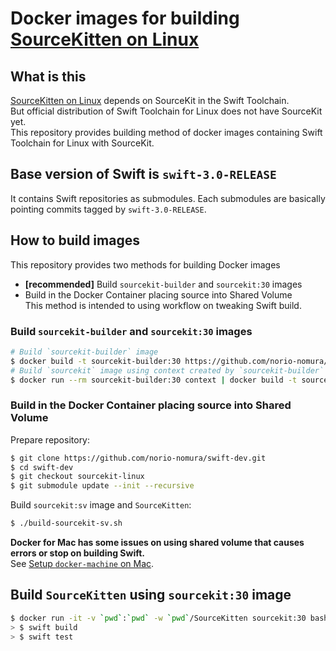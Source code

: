 # Docker images for building [SourceKitten on Linux](https://github.com/jpsim/SourceKitten/pull/223)

## What is this
[SourceKitten on Linux](https://github.com/jpsim/SourceKitten/pull/223) depends on SourceKit in the Swift Toolchain.  
But official distribution of Swift Toolchain for Linux does not have SourceKit yet.   
This repository provides building method of docker images containing Swift Toolchain for Linux with SourceKit.  

## Base version of Swift is `swift-3.0-RELEASE`
It contains Swift repositories as submodules. Each submodules are basically pointing commits tagged by `swift-3.0-RELEASE`.

## How to build images
This repository provides two methods for building Docker images

- **[recommended]** Build `sourcekit-builder` and `sourcekit:30` images
- Build in the Docker Container placing source into Shared Volume  
  This method is intended to using workflow on tweaking Swift build.

### Build `sourcekit-builder` and `sourcekit:30` images
```sh
# Build `sourcekit-builder` image
$ docker build -t sourcekit-builder:30 https://github.com/norio-nomura/docker-sourcekit-builder.git
# Build `sourcekit` image using context created by `sourcekit-builder`
$ docker run --rm sourcekit-builder:30 context | docker build -t sourcekit:30 -
```

### Build in the Docker Container placing source into Shared Volume

Prepare repository:
```sh
$ git clone https://github.com/norio-nomura/swift-dev.git
$ cd swift-dev
$ git checkout sourcekit-linux
$ git submodule update --init --recursive
```

Build `sourcekit:sv` image and `SourceKitten`:
```sh
$ ./build-sourcekit-sv.sh
```

**Docker for Mac has some issues on using shared volume that causes errors or stop on building Swift.**  
See [Setup `docker-machine` on Mac](docker-machine-on-mac.md).

## Build `SourceKitten` using `sourcekit:30` image
```sh
$ docker run -it -v `pwd`:`pwd` -w `pwd`/SourceKitten sourcekit:30 bash
> $ swift build
> $ swift test
```
